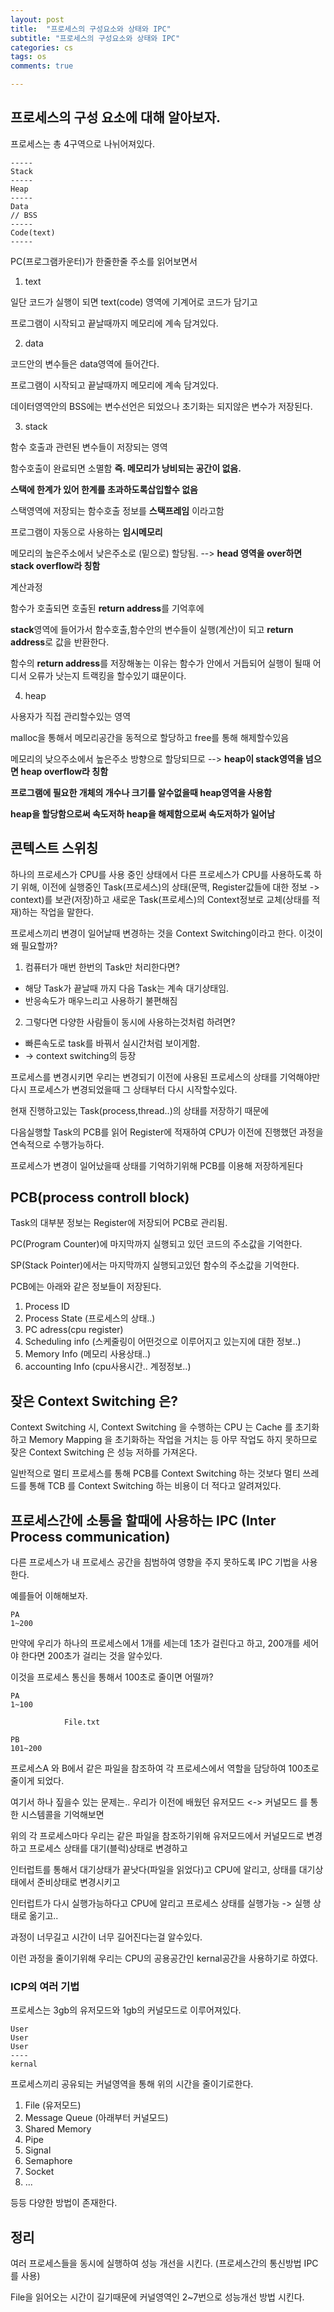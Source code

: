 ```yaml
---
layout: post
title:  "프로세스의 구성요소와 상태와 IPC"
subtitle: "프로세스의 구성요소와 상태와 IPC"
categories: cs
tags: os
comments: true

---
```


## 프로세스의 구성 요소에 대해 알아보자.

프로세스는 총 4구역으로 나뉘어져있다.

```
-----
Stack
-----
Heap
-----
Data
// BSS
-----
Code(text)
-----
```

PC(프로그램카운터)가 한줄한줄 주소를 읽어보면서

1. text

일단 코드가 실행이 되면 text(code) 영역에 기계어로 코드가 담기고

프로그램이 시작되고 끝날때까지 메모리에 계속 담겨있다.

2. data

코드안의 변수들은 data영역에 들어간다.

프로그램이 시작되고 끝날때까지 메모리에 계속 담겨있다.

데이터영역안의 BSS에는 변수선언은 되었으나 초기화는 되지않은 변수가 저장된다.

3. stack

함수 호출과 관련된 변수들이 저장되는 영역

함수호출이 완료되면 소멸함 **즉. 메모리가 낭비되는 공간이 없음.**

**스택에 한계가 있어 한계를 초과하도록삽입할수 없음**

스택영역에 저장되는 함수호출 정보를 **스택프레임** 이라고함

프로그램이 자동으로 사용하는 **임시메모리**

메모리의 높은주소에서 낮은주소로 (밑으로) 할당됨. -->  **head 영역을 over하면 stack overflow라 칭함**

계산과정

함수가 호출되면 호출된 **return address**를 기억후에

**stack**영역에 들어가서 함수호출,함수안의 변수들이 실행(계산)이 되고 **return address**로 값을 반환한다.

함수의 **return address**를 저장해놓는 이유는 함수가 안에서 거듭되어 실행이 될때 어디서 오류가 낫는지 트랙킹을 할수있기 떄문이다.

4. heap

사용자가 직접 관리할수있는 영역

malloc을 통해서 메모리공간을 동적으로 할당하고 free를 통해 해제할수있음

메모리의 낮으주소에서 높은주소 방향으로 할당되므로 --> **heap이 stack영역을 넘으면 heap overflow라 칭함**

**프로그램에 필요한 개체의 개수나 크기를 알수없을때 heap영역을 사용함**

**heap을 할당함으로써 속도저하 heap을 해제함으로써 속도저하가 일어남**


## 콘텍스트 스위칭

하나의 프로세스가 CPU를 사용 중인 상태에서 다른 프로세스가 CPU를 사용하도록 하기 위해, 이전에 실행중인 Task(프로세스)의 상태(문맥, Register값들에 대한 정보 -> context)를 보관(저장)하고 새로운 Task(프로세스)의 Context정보로 교체(상태를 적재)하는 작업을 말한다.

프로세스끼리 변경이 일어날때 변경하는 것을 Context Switching이라고 한다. 이것이 왜 필요할까?

1. 컴퓨터가 매번 한번의 Task만 처리한다면?
- 해당 Task가 끝날때 까지 다음 Task는 계속 대기상태임.
- 반응속도가 매우느리고 사용하기 불편해짐

2. 그렇다면 다양한 사람들이 동시에 사용하는것처럼 하려면?
- 빠른속도로 task를 바꿔서 실시간처럼 보이게함. 
- -> context switching의 등장


프로세스를 변경시키면 우리는 변경되기 이전에 사용된 프로세스의 상태를 기억해야만 다시 프로세스가 변경되었을때 그 상태부터 다시 시작할수있다.

현재 진행하고있는 Task(process,thread..)의 상태를 저장하기 때문에

다음실행할 Task의 PCB를 읽어 Register에 적재하여 CPU가 이전에 진행했던 과정을 연속적으로 수행가능하다.

프로세스가 변경이 일어났을때 상태를 기억하기위해 PCB를 이용해 저장하게된다

## PCB(process controll block)

Task의 대부분 정보는 Register에 저장되어 PCB로 관리됨.

PC(Program Counter)에 마지막까지 실행되고 있던 코드의 주소값을 기억한다.

SP(Stack Pointer)에서는 마지막까지 실행되고있던 함수의 주소값을 기억한다.

PCB에는 아래와 같은 정보들이 저장된다.

1. Process ID
2. Process State (프로세스의 상태..)
3. PC adress(cpu register)
4. Scheduling info (스케줄링이 어떤것으로 이루어지고 있는지에 대한 정보..)
5. Memory Info (메모리 사용상태..)
6. accounting Info (cpu사용시간.. 계정정보..)

## 잦은 Context Switching 은?

Context Switching 시, Context Switching 을 수행하는 CPU 는 Cache 를 초기화하고 Memory Mapping 을 초기화하는 작업을 거치는 등 아무 작업도 하지 못하므로 잦은 Context Switching 은 성능 저하를 가져온다.  

일반적으로 멀티 프로세스를 통해 PCB를 Context Switching 하는 것보다 멀티 쓰레드를 통해 TCB 를 Context Switching 하는 비용이 더 적다고 알려져있다.

## 프로세스간에 소통을 할때에 사용하는 IPC (Inter Process communication)

다른 프로세스가 내 프로세스 공간을 침범하여 영향을 주지 못하도록 IPC 기법을 사용한다.

예를들어 이해해보자.

```
PA
1~200
```

만약에 우리가 하나의 프로세스에서 1개를 세는데 1초가 걸린다고 하고, 200개를 세어야 한다면 200초가 걸리는 것을 알수있다.

이것을 프로세스 통신을 통해서 100초로 줄이면 어떨까?

```
PA
1~100

            File.txt
            
PB
101~200
```

프로세스A 와 B에서 같은 파일을 참조하여 각 프로세스에서 역할을 담당하여 100초로 줄이게 되었다.

여기서 하나 짚을수 있는 문제는.. 우리가 이전에 배웠던 유저모드 <-> 커널모드 를 통한 시스템콜을 기억해보면

위의 각 프로세스마다 우리는 같은 파일을 참조하기위해 유저모드에서 커널모드로 변경하고 프로세스 상태를 대기(블럭)상태로 변경하고

인터럽트를 통해서 대기상태가 끝낫다(파일을 읽었다)고 CPU에 알리고, 상태를 대기상태에서 준비상태로 변경시키고

인터럽트가 다시 실행가능하다고 CPU에 알리고 프로세스 상태를 실행가능 -> 실행 상태로 옮기고..

과정이 너무길고 시간이 너무 길어진다는걸 알수있다.

이런 과정을 줄이기위해 우리는 CPU의 공용공간인 kernal공간을 사용하기로 하였다.

### ICP의 여러 기법

프로세스는 3gb의 유저모드와 1gb의 커널모드로 이루어져있다.

```
User
User
User
----
kernal
```

프로세스끼리 공유되는 커널영역을 통해 위의 시간을 줄이기로한다.

1. File (유저모드)
2. Message Queue (아래부터 커널모드)
3. Shared Memory
4. Pipe
5. Signal
6. Semaphore
7. Socket
8. ... 

등등 다양한 방법이 존재한다.

## 정리

여러 프로세스들을 동시에 실행하여 성능 개선을 시킨다. (프로세스간의 통신방법 IPC를 사용)

File을 읽어오는 시간이 길기때문에 커널영역인 2~7번으로 성능개선 방법 시킨다.